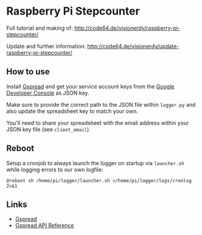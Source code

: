 Raspberry Pi Stepcounter
====

Full tutorial and making of: http://code64.de/visionerdy/raspberry-pi-stepcounter/

Update and further information: http://code64.de/visionerdy/update-raspberry-pi-stepcounter/


How to use
-----------

Install [Gspread](https://github.com/burnash/gspread) and get your service account keys from the [Google Developer Console](https://console.developers.google.com/) as JSON key. 

Make sure to provide the correct path to the JSON file within `logger.py` and also update the spreadsheet key to match your own.

You'll need to share your spreadsheet with the email address within your JSON key file (see `client_email`).


Reboot
-----------

Setup a cronjob to always launch the logger on startup via `launcher.sh` while logging errors to our own logfile:

```
@reboot sh /home/pi/logger/launcher.sh >/home/pi/logger/logs/cronlog 2>&1
```


Links
-----------

- [Gspread](https://github.com/burnash/gspread)
- [Gspread API Reference](http://gspread.readthedocs.org/en/latest/)